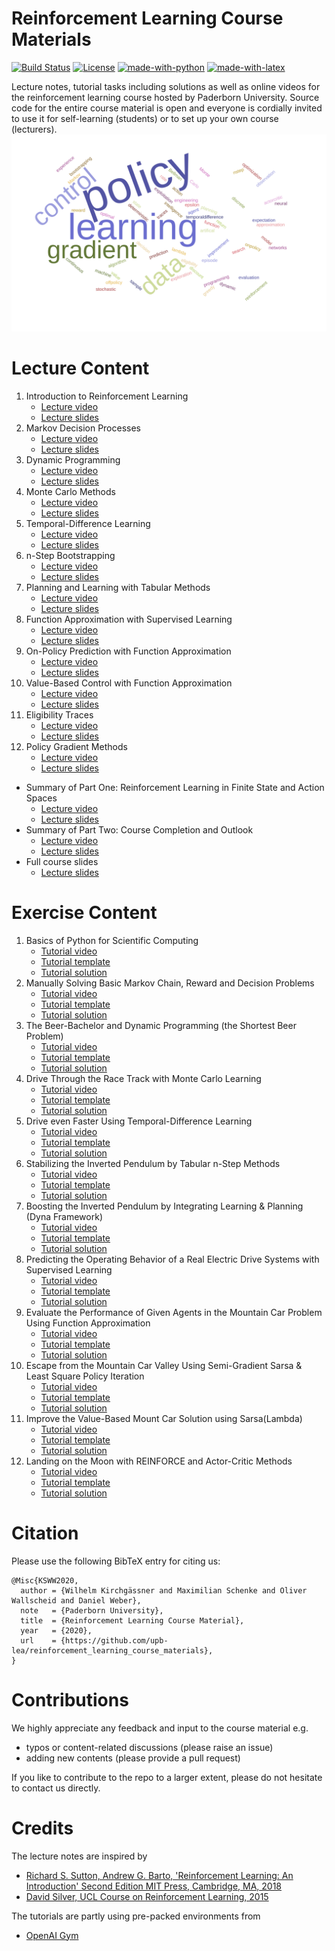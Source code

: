 Reinforcement Learning Course Materials
=======================================
[![Build Status](https://github.com/upb-lea/reinforcement_learning_course_materials/actions/workflows/blank.yml/badge.svg)](https://github.com/upb-lea/reinforcement_learning_course_materials/actions/workflows/blank.yml)
[![License](https://img.shields.io/github/license/mashape/apistatus.svg?maxAge=2592000)](https://github.com/upb-lea/reinforcement_learning_course_materials/blob/master/LICENSE)
[![made-with-python](https://img.shields.io/badge/Made%20with-Python-1f425f.svg)](https://www.python.org/)
[![made-with-latex](https://img.shields.io/badge/Made%20with-LaTeX-1f425f.svg)](https://www.latex-project.org/)

Lecture notes, tutorial tasks including solutions as well as online videos for the reinforcement learning course hosted by Paderborn University. Source code for the entire course material is open and everyone is cordially invited to use it for self-learning (students) or to set up your own course (lecturers).
![Example](./img/wordcloud.svg)

# Lecture Content

01. Introduction to Reinforcement Learning
    * [Lecture video](https://www.youtube.com/watch?v=9LLzaIJuu-E&feature=youtu.be)
    * [Lecture slides](https://groups.uni-paderborn.de/lea/share/lehre/reinforcementlearning/lecture_slides/built/Lecture01.pdf)   
02. Markov Decision Processes
    * [Lecture video](https://www.youtube.com/watch?v=WswYbJOyJUo&feature=youtu.be)
    * [Lecture slides](https://groups.uni-paderborn.de/lea/share/lehre/reinforcementlearning/lecture_slides/built/Lecture02.pdf) 
03. Dynamic Programming
    * [Lecture video](https://www.youtube.com/watch?v=RPHaH0c6k-I&feature=youtu.be)
    * [Lecture slides](https://groups.uni-paderborn.de/lea/share/lehre/reinforcementlearning/lecture_slides/built/Lecture03.pdf) 
04. Monte Carlo Methods
    * [Lecture video](https://www.youtube.com/watch?v=YsAm3w2ev0g&feature=youtu.be)
    * [Lecture slides](https://groups.uni-paderborn.de/lea/share/lehre/reinforcementlearning/lecture_slides/built/Lecture04.pdf) 
05. Temporal-Difference Learning
    * [Lecture video](https://www.youtube.com/watch?v=w10WMaYgCMQ)
    * [Lecture slides](https://groups.uni-paderborn.de/lea/share/lehre/reinforcementlearning/lecture_slides/built/Lecture05.pdf) 
06. n-Step Bootstrapping
    * [Lecture video](https://www.youtube.com/watch?v=HEt9z3CASn0&feature=youtu.be)
    * [Lecture slides](https://groups.uni-paderborn.de/lea/share/lehre/reinforcementlearning/lecture_slides/built/Lecture06.pdf) 
07. Planning and Learning with Tabular Methods
    * [Lecture video](https://www.youtube.com/watch?v=bLl3s2VgRag&feature=youtu.be)
    * [Lecture slides](https://groups.uni-paderborn.de/lea/share/lehre/reinforcementlearning/lecture_slides/built/Lecture07.pdf) 
08. Function Approximation with Supervised Learning
    * [Lecture video](https://www.youtube.com/watch?v=xitBw9azPKE&feature=youtu.be)
    * [Lecture slides](https://groups.uni-paderborn.de/lea/share/lehre/reinforcementlearning/lecture_slides/built/Lecture08.pdf) 
09. On-Policy Prediction with Function Approximation
    * [Lecture video](https://www.youtube.com/watch?v=vxenJGAFM4g&feature=youtu.be)
    * [Lecture slides](https://groups.uni-paderborn.de/lea/share/lehre/reinforcementlearning/lecture_slides/built/Lecture09.pdf) 
10. Value-Based Control with Function Approximation
    * [Lecture video](https://www.youtube.com/watch?v=YNf-ezTKB78)
    * [Lecture slides](https://groups.uni-paderborn.de/lea/share/lehre/reinforcementlearning/lecture_slides/built/Lecture10.pdf) 
11. Eligibility Traces
    * [Lecture video](https://www.youtube.com/watch?v=xLUXeASnqwE)
    * [Lecture slides](https://groups.uni-paderborn.de/lea/share/lehre/reinforcementlearning/lecture_slides/built/Lecture11.pdf) 
12. Policy Gradient Methods
    * [Lecture video](https://www.youtube.com/watch?v=IrQQyWkFJwk)
    * [Lecture slides](https://groups.uni-paderborn.de/lea/share/lehre/reinforcementlearning/lecture_slides/built/Lecture12.pdf) 


* Summary of Part One: Reinforcement Learning in Finite State and Action Spaces
    * [Lecture video](https://www.youtube.com/watch?v=bRpWfOSvMTg)
    * [Lecture slides](https://groups.uni-paderborn.de/lea/share/lehre/reinforcementlearning/lecture_slides/built/Summary_Part_One.pdf) 
* Summary of Part Two: Course Completion and Outlook
    * [Lecture video](https://www.youtube.com/watch?v=4pYqOkXVX2w&feature=youtu.be)
    * [Lecture slides](https://groups.uni-paderborn.de/lea/share/lehre/reinforcementlearning/lecture_slides/built/Summary_Part_Two.pdf) 
* Full course slides
    * [Lecture slides](https://groups.uni-paderborn.de/lea/share/lehre/reinforcementlearning/lecture_slides/built/main.pdf)


# Exercise Content
01. Basics of Python for Scientific Computing
    * [Tutorial video](https://www.youtube.com/watch?v=MJXVQXkOEAA&feature=youtu.be)
    * [Tutorial template](../master/exercises/templates/ex01)
    * [Tutorial solution](../master/exercises/solutions/ex01) 
02. Manually Solving Basic Markov Chain, Reward and Decision Problems
    * [Tutorial video](https://www.youtube.com/watch?v=3PPIHd3lO4k)
    * [Tutorial template](../master/exercises/templates/ex02)
    * [Tutorial solution](../master/exercises/solutions/ex02) 
03. The Beer-Bachelor and Dynamic Programming (the Shortest Beer Problem)
    * [Tutorial video](https://www.youtube.com/watch?v=Z9QTRtJfZaM&feature=youtu.be)
    * [Tutorial template](../master/exercises/templates/ex03)
    * [Tutorial solution](../master/exercises/solutions/ex03) 
04. Drive Through the Race Track with Monte Carlo Learning
    * [Tutorial video](https://www.youtube.com/watch?v=GlL1d4Ivo_g&t=880s)
    * [Tutorial template](../master/exercises/templates/ex04)
    * [Tutorial solution](../master/exercises/solutions/ex04) 
05. Drive even Faster Using Temporal-Difference Learning
    * [Tutorial video](https://www.youtube.com/watch?v=eTFugChiOaE&feature=youtu.be)
    * [Tutorial template](../master/exercises/templates/ex05)
    * [Tutorial solution](../master/exercises/solutions/ex05) 
06. Stabilizing the Inverted Pendulum by Tabular n-Step Methods
    * [Tutorial video](https://www.youtube.com/watch?v=4ACrTBFRw50)
    * [Tutorial template](../master/exercises/templates/ex06)
    * [Tutorial solution](../master/exercises/solutions/ex06) 
07. Boosting the Inverted Pendulum by Integrating Learning & Planning (Dyna Framework)
    * [Tutorial video](https://www.youtube.com/watch?v=KXNu7xDZ9Bg&feature=youtu.be)
    * [Tutorial template](../master/exercises/templates/ex07)
    * [Tutorial solution](../master/exercises/solutions/ex07) 
08. Predicting the Operating Behavior of a Real Electric Drive Systems with Supervised Learning
    * [Tutorial video](https://www.youtube.com/watch?v=zxC87jRnT08)
    * [Tutorial template](../master/exercises/templates/ex08)
    * [Tutorial solution](../master/exercises/solutions/ex08) 
09. Evaluate the Performance of Given Agents in the Mountain Car Problem Using Function Approximation 
    * [Tutorial video](https://www.youtube.com/watch?v=zCv29hVyxNk&t=2162s)
    * [Tutorial template](../master/exercises/templates/ex09)
    * [Tutorial solution](../master/exercises/solutions/ex09) 
10. Escape from the Mountain Car Valley Using Semi-Gradient Sarsa & Least Square Policy Iteration
    * [Tutorial video](https://www.youtube.com/watch?v=FrMSB7Dgp7c&feature=youtu.be)
    * [Tutorial template](../master/exercises/templates/ex10)
    * [Tutorial solution](../master/exercises/solutions/ex10) 
11. Improve the Value-Based Mount Car Solution using Sarsa(Lambda)
    * [Tutorial video](https://www.youtube.com/watch?v=bhZGpuh5-6M)
    * [Tutorial template](../master/exercises/templates/ex11)
    * [Tutorial solution](../master/exercises/solutions/ex11) 
12. Landing on the Moon with REINFORCE and Actor-Critic Methods
    * [Tutorial video](https://www.youtube.com/watch?v=LeVDStyEjAo)
    * [Tutorial template](../master/exercises/templates/ex12)
    * [Tutorial solution](../master/exercises/solutions/ex12) 

# Citation
Please use the following BibTeX entry for citing us:

    @Misc{KSWW2020,
      author = {Wilhelm Kirchgässner and Maximilian Schenke and Oliver Wallscheid and Daniel Weber},
      note   = {Paderborn University},
      title  = {Reinforcement Learning Course Material},
      year   = {2020},
      url    = {https://github.com/upb-lea/reinforcement_learning_course_materials},
    }

# Contributions
We highly appreciate any feedback and input to the course material e.g.
* typos or content-related discussions (please raise an issue)
* adding new contents (please provide a pull request)

If you like to contribute to the repo to a larger extent, please do not hesitate to contact us directly. 

# Credits
The lecture notes are inspired by
* [Richard S. Sutton, Andrew G. Barto, 'Reinforcement Learning: An Introduction' Second Edition MIT Press, Cambridge, MA, 2018](http://www.incompleteideas.net/book/the-book-2nd.html)
* [David Silver, UCL Course on Reinforcement Learning, 2015](https://www.davidsilver.uk/teaching/)

The tutorials are partly using pre-packed environments from
* [OpenAI Gym](https://gym.openai.com/)
